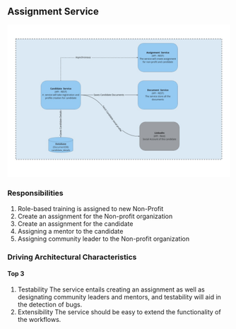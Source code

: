 ## Assignment Service

![Image](../diagrams/candidate-service.jpg)

### Responsibilities

1. Role-based training is assigned to new Non-Profit
2. Create an assignment for the Non-profit organization
3. Create an assignment for the candidate
4. Assigning a mentor to the candidate
5. Assigning community leader to the Non-profit organization

### Driving Architectural Characteristics

#### Top 3

1. Testability
   The service entails creating an assignment as well as designating community leaders and mentors, and testability will aid in the detection of bugs.
2. Extensibility
   The service should be easy to extend the functionality of the workflows.
